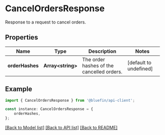 # CancelOrdersResponse

Response to a request to cancel orders.

## Properties

Name | Type | Description | Notes
------------ | ------------- | ------------- | -------------
**orderHashes** | **Array&lt;string&gt;** | The order hashes of the cancelled orders. | [default to undefined]

## Example

```typescript
import { CancelOrdersResponse } from '@bluefin/api-client';

const instance: CancelOrdersResponse = {
    orderHashes,
};
```

[[Back to Model list]](../README.md#documentation-for-models) [[Back to API list]](../README.md#documentation-for-api-endpoints) [[Back to README]](../README.md)

